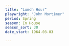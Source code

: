 ```yaml
---
title: "Lunch Hour"
playwright: "John Mortimer"
period: Spring
season: In House
season_sort: 30
date_start: 1964-03-03

---
```

